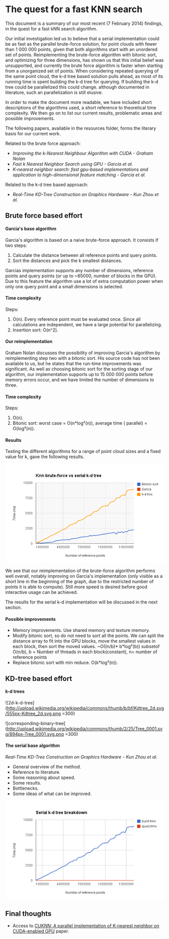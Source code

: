 The quest for a fast KNN search
===============================

This document is a summary of our most recent (7 February 2014) findings, in the quest for a fast kNN search algorithm. 

Our initial investigation led us to believe that a serial implementation could be as fast as the parallel brute-force solution, for point clouds with fewer than 1 000 000 points, given that both algorithms start with an unordered set of points. Reimplementing the brute-force algorithm with bitonic sort, and optimizing for three dimensions, has shown us that this initial belief was unsupported, and currently the brute force algorithm is faster when starting from a unorganized set of points. When considering repeated querying of the same point cloud, the k-d tree based solution pulls ahead, as most of its running time is spent building the k-d tree for querying. If building the k-d tree could be parallelized this could change. although documented in literature, such an parallelization is still elusive.

In order to make the document more readable, we have included short descriptions of the algorithms used, a short reference to theoretical time complexity. We then go on to list our current results, problematic areas and possible improvements.

The following papers, available in the resources folder, forms the literary basis for our current work.

Related to the brute force approach:
* _Improving the k-Nearest Neighbour Algorithm with CUDA - Graham Nolan_
* _Fast k Nearest Neighbor Search using GPU - Garcia et al._
* _K-nearest neighbor search: fast gpu-based implementations and application to high-dimensional feature matching - Garcia et al._

Related to the k-d tree based approach:
* _Real-Time KD-Tree Construction on Graphics Hardware - Kun Zhou et al._


Brute force based effort
------------------------

#### Garcia's base algorithm

Garcia's algorithm is based on a naive brute-force approach. It consists if two steps:

1. Calculate the distance between all reference points and query points.
2. Sort the distances and pick the k smallest distances.

Garcias implementation supports any number of dimensions, reference points and query points (or up to ~65000, number of blocks in the GPU). Due to this feature the algorithm use a lot of extra computation power when only one query point and a small dimensions is selected.

#### Time complexity

Steps:

1. O(n). Every reference point must be evaluated once. Since all calculations are independent, we have a large potential for parallelizing.
2. Insertion sort: O(n^2).

#### Our reimplementation

Graham Nolan discusses the possibility of improving Garcia's algorithm by reimplementing step two with a bitonic sort. His source code has not been available to us, but he states that the run-time improvements was significant. As well as choosing bitonic sort for the sorting stage of our algorithm, our implementation supports up to 15 000 000 points before memory errors occur, and we have limited the number of dimensions to three.

#### Time complexity

Steps:

1. O(n).
2. Bitonic sort: worst case = O(n*log²(n)), average time ( parallel) = O(log²(n)).

#### Results

Testing the different algorithms for a range of point cloud sizes and a fixed value for k, gave the following results.

![knn-brute-force-vs-serial-k-d-tree](knn-brute-force-vs-serial-k-d-tree.png)

We see that our reimplementation of the brute-force algorithm performs well overall, notably improving on Garcia's implementation (only visible as a short line in the beginning of the graph, due to the restricted number of points it is able to compute). Still more speed is desired before good interactive usage can be achieved.

The results for the serial k-d implementation will be discussed in the next section.

#### Possible improvements

* Memory improvements. Use shared memory and texture memory.
* Modify bitonic sort, so do not need to sort all the points. We can split the distance array to fit into the GPU blocks, move the smallest values in each block, then sort the moved values. ~O((n/b)* b*log²(b)) subsetof O(n/b), b = Number of threads in each block(constant), n= number of reference points
* Replace bitonic sort with min reduce. O(k*log²(n)).


KD-tree based effort
--------------------

#### k-d trees

![2d-k-d-tree](http://upload.wikimedia.org/wikipedia/commons/thumb/b/bf/Kdtree_2d.svg/555px-Kdtree_2d.svg.png =300)

![corresponding-binary-tree](http://upload.wikimedia.org/wikipedia/commons/thumb/2/25/Tree_0001.svg/894px-Tree_0001.svg.png =300)

#### The serial base algorithm

_Real-Time KD-Tree Construction on Graphics Hardware - Kun Zhou et al._

* General overview of the method.
* Reference to literature.
* Some reasoning about speed.
* Some results.
* Bottlenecks.
* Some ideas of what can be improved.

![serial-k-d-tree-breakdown](serial-k-d-tree-breakdown.png)

Final thoughts
--------------

* Access to [CUKNN: A parallel implementation of K-nearest neighbor on CUDA-enabled GPU](http://ieeexplore.ieee.org/xpl/articleDetails.jsp?arnumber=5382329) paper.